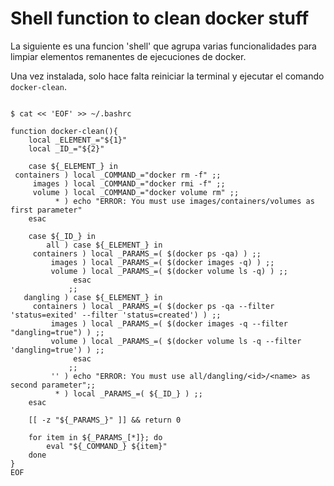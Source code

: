 # Shell function to clean docker stuff

La siguiente es una funcion 'shell' que agrupa varias funcionalidades para limpiar elementos remanentes de ejecuciones de docker.

Una vez instalada, solo hace falta reiniciar la terminal y ejecutar el comando `docker-clean`.


```shell

$ cat << 'EOF' >> ~/.bashrc

function docker-clean(){
    local _ELEMENT_="${1}"
    local _ID_="${2}"

    case ${_ELEMENT_} in
 containers ) local _COMMAND_="docker rm -f" ;;
     images ) local _COMMAND_="docker rmi -f" ;;
     volume ) local _COMMAND_="docker volume rm" ;;
          * ) echo "ERROR: You must use images/containers/volumes as first parameter"
    esac

    case ${_ID_} in
        all ) case ${_ELEMENT_} in
     containers ) local _PARAMS_=( $(docker ps -qa) ) ;;
         images ) local _PARAMS_=( $(docker images -q) ) ;;
         volume ) local _PARAMS_=( $(docker volume ls -q) ) ;;
              esac
             ;;
   dangling ) case ${_ELEMENT_} in
     containers ) local _PARAMS_=( $(docker ps -qa --filter 'status=exited' --filter 'status=created') ) ;;
         images ) local _PARAMS_=( $(docker images -q --filter "dangling=true") ) ;;
         volume ) local _PARAMS_=( $(docker volume ls -q --filter 'dangling=true') ) ;;
              esac
             ;;
         '' ) echo "ERROR: You must use all/dangling/<id>/<name> as second parameter";;
          * ) local _PARAMS_=( ${_ID_} ) ;;
    esac
    
    [[ -z "${_PARAMS_}" ]] && return 0

    for item in ${_PARAMS_[*]}; do
        eval "${_COMMAND_} ${item}"
    done
}
EOF
```
